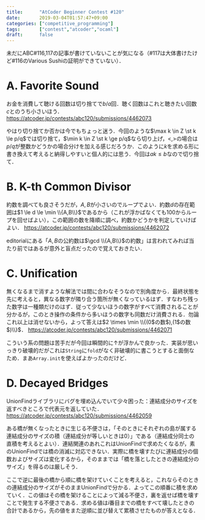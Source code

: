 ```yaml
---
title:      "AtCoder Beginner Contest #120"
date:       2019-03-04T01:57:47+09:00
categories: ["competitive_programming"]
tags:       ["contest","atcoder","ocaml"]
draft:      false
---
```


未だにABC#116,117の記事が書けていないことが気になる（#117は大体書けたけど#116のVarious Sushiの証明ができていない）．

# A. Favorite Sound

お金を消費して聴ける回数は切り捨てで$b/a$回．聴く回数はこれと聴きたい回数$c$とのうち小さいほう． https://atcoder.jp/contests/abc120/submissions/4462073

やはり切り捨てか否かは今でもちょっと迷う．今回のような$\max k \in Z \st k \le p/q$では切り捨て，$\min k \in Z \st k \ge p/q$なら切り上げ，$\lt, \gt$の場合は$p/q$が整数かどうかの場合分けを加える感じだろうか．このように$k$を求める形に書き換えて考えると納得しやすいと個人的には思う．今回は$ak \le b$なので切り捨て．

# B. K-th Common Divisor

約数を調べても良さそうだが，$A,B$が小さいのでループでよい．約数$d$の存在範囲は$1 \le d \le \min \\{A,B\\}$であるから（これが浮かばなくても$100$からループを回せばよい），この範囲の数を降順に調べ，約数かどうかを判定していけばよい． https://atcoder.jp/contests/abc120/submissions/4462072

editorialにある「$A,B$の公約数は$\gcd \\{A,B\\}$の約数」は言われてみれば当たり前ではあるが意外と盲点だったので覚えておきたい．

# C. Unification

無くなるまで消すような解法では間に合わなそうなので別角度から．最終状態を先に考えると，異なる数字が隣り合う箇所が無くなっているはず．すなわち残った数字は一種類だけのはず．従って少ないほうの数字がすべて消費されることが分かるが，このとき操作の条件から多いほうの数字も同数だけ消費される．勿論これ以上は消せないから，よって答えは$2 \times \min \\{(0$の数$),(1$の数$)\\}$． https://atcoder.jp/contests/abc120/submissions/4462071

こういう系の問題は苦手だが今回は瞬間的に↑が浮かんで良かった．実装が思いっきり破壊的だがこれは`String`に`fold`がなく非破壊的に書こうとすると面倒なため．まあ`Array.init`を使えばよかったのだけど．



# D. Decayed Bridges

UnionFindライブラリにバグを埋め込んでいて少々困った：連結成分のサイズを返すべきところで代表元を返していた． https://atcoder.jp/contests/abc120/submissions/4462059

ある橋が無くなったときに生じる不便さは，「そのときにそれぞれの島が属する連結成分のサイズの積（連結成分が等しいときは$0$）」である（連結成分同士の直積を考えるとよい）．連結関連のあれこれはUnionFindで求めたくなるが，素のUnionFindでは橋の消滅に対応できない．実際に橋を壊すたびに連結成分の個数およびサイズは変化するから，そのままでは「橋を落としたときの連結成分のサイズ」を得るのは厳しそう．

ここで逆に最後の橋から順に橋を架けていくことを考えると，これならそのときの連結成分のサイズがそのままUnionFindで分かる．よってこの順番に積を求めていく．この値はその橋を架けることによって減る不便さ，裏を返せば橋を壊すことで発生する不便さである．求める値は$i$番目までの橋をすべて壊したときの合計であるから，先の値をまた逆順に並び替えて累積させたものが答えとなる．


<!-- ちょっと前に[UnionFindを使う記事を書いていた](/posts/atcoder_aising2019)（その記事ではサイズは使わず）のだけどコードをもう一回提出するか迷う． -->




